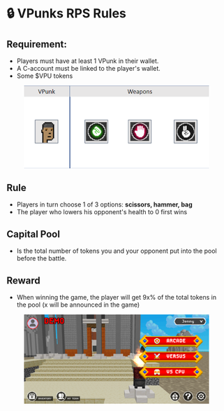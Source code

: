 # 🔒 VPunks RPS Rules

## Requirement:

* Players must have at least 1 VPunk in their wallet.
* A C-account must be linked to the player's wallet.
* Some $VPU tokens

<figure><img src="../../.gitbook/assets/image (21).png" alt=""><figcaption></figcaption></figure>

## Rule

* Players in turn choose 1 of 3 options: **scissors, hammer, bag**
* The player who lowers his opponent's health to 0 first wins

## Capital Pool

* Is the total number of tokens you and your opponent put into the pool before the battle.

## Reward

* When winning the game, the player will get 9x% of the total tokens in the pool (x will be announced in the game)

<figure><img src="../../.gitbook/assets/image (19).png" alt=""><figcaption></figcaption></figure>
